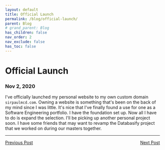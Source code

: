```yaml
---
layout: default
title: Official Launch
permalink: /blog/official-launch/
parent: Blog
# grand_parent: Blog
has_children: false
nav_order: 2
nav_exclude: false
has_toc: false
---
```


# Official Launch
### Nov 2, 2020

I've officially launched my personal website to my own custom domain `sirpaulmcd.com`.
Owning a website is something that's been on the back of my mind since I was little. 
It's nice that I've finally found a use for one as a Software Engineering portfolio. 
I have the foundation set up. Now all I have to do is expand the selection.
I'll be picking up another personal project soon.
I have some friends that may want to revamp the Databasify project that we worked on during our masters together. 

<hr>
<span style="text-align: left"><a href="/blog/initial-post">Previous Post</a></span>
<span style="float: right"><a href="/blog/war-and-peace-completion">Next Post</a></span>